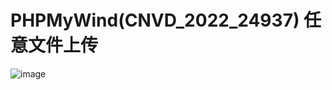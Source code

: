 # PHPMyWind(CNVD_2022_24937) 任意文件上传
![image](https://user-images.githubusercontent.com/53397197/187665923-0c7b36d0-e615-4c06-b0c2-dda3ef2e5b7b.png)
